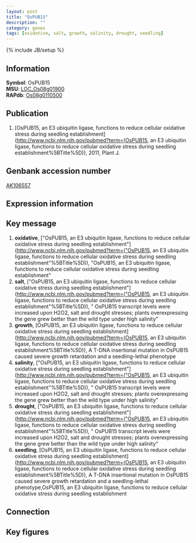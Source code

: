 ```yaml
---
layout: post
title: "OsPUB15"
description: ""
category: genes
tags: [oxidative, salt, growth, salinity, drought, seedling]
---
```

{% include JB/setup %}

## Information
__Symbol__: OsPUB15  
__MSU__: [LOC_Os08g01900](http://rice.plantbiology.msu.edu/cgi-bin/ORF_infopage.cgi?orf=LOC_Os08g01900)  
__RAPdb__: [Os08g0110500](http://rapdb.dna.affrc.go.jp/viewer/gbrowse_details/irgsp1?name=Os08g0110500)  

## Publication
1. [OsPUB15, an E3 ubiquitin ligase, functions to reduce cellular oxidative stress during seedling establishment](http://www.ncbi.nlm.nih.gov/pubmed?term=(OsPUB15, an E3 ubiquitin ligase, functions to reduce cellular oxidative stress during seedling establishment%5BTitle%5D)), 2011, Plant J.

## Genbank accession number
[AK106557](http://www.ncbi.nlm.nih.gov/nuccore/AK106557)

## Expression information

## Key message
1. __oxidative__, ["OsPUB15, an E3 ubiquitin ligase, functions to reduce cellular oxidative stress during seedling establishment"](http://www.ncbi.nlm.nih.gov/pubmed?term=("OsPUB15, an E3 ubiquitin ligase, functions to reduce cellular oxidative stress during seedling establishment"%5BTitle%5D)), "OsPUB15, an E3 ubiquitin ligase, functions to reduce cellular oxidative stress during seedling establishment"
2. __salt__, ["OsPUB15, an E3 ubiquitin ligase, functions to reduce cellular oxidative stress during seedling establishment"](http://www.ncbi.nlm.nih.gov/pubmed?term=("OsPUB15, an E3 ubiquitin ligase, functions to reduce cellular oxidative stress during seedling establishment"%5BTitle%5D)), " OsPUB15 transcript levels were increased upon H2O2, salt and drought stresses; plants overexpressing the gene grew better than the wild type under high salinity"
3. __growth__, [OsPUB15, an E3 ubiquitin ligase, functions to reduce cellular oxidative stress during seedling establishment](http://www.ncbi.nlm.nih.gov/pubmed?term=(OsPUB15, an E3 ubiquitin ligase, functions to reduce cellular oxidative stress during seedling establishment%5BTitle%5D)),  A T-DNA insertional mutation in OsPUB15 caused severe growth retardation and a seedling-lethal phenotype
4. __salinity__, ["OsPUB15, an E3 ubiquitin ligase, functions to reduce cellular oxidative stress during seedling establishment"](http://www.ncbi.nlm.nih.gov/pubmed?term=("OsPUB15, an E3 ubiquitin ligase, functions to reduce cellular oxidative stress during seedling establishment"%5BTitle%5D)), " OsPUB15 transcript levels were increased upon H2O2, salt and drought stresses; plants overexpressing the gene grew better than the wild type under high salinity"
5. __drought__, ["OsPUB15, an E3 ubiquitin ligase, functions to reduce cellular oxidative stress during seedling establishment"](http://www.ncbi.nlm.nih.gov/pubmed?term=("OsPUB15, an E3 ubiquitin ligase, functions to reduce cellular oxidative stress during seedling establishment"%5BTitle%5D)), " OsPUB15 transcript levels were increased upon H2O2, salt and drought stresses; plants overexpressing the gene grew better than the wild type under high salinity"
6. __seedling__, [OsPUB15, an E3 ubiquitin ligase, functions to reduce cellular oxidative stress during seedling establishment](http://www.ncbi.nlm.nih.gov/pubmed?term=(OsPUB15, an E3 ubiquitin ligase, functions to reduce cellular oxidative stress during seedling establishment%5BTitle%5D)),  A T-DNA insertional mutation in OsPUB15 caused severe growth retardation and a seedling-lethal phenotype,OsPUB15, an E3 ubiquitin ligase, functions to reduce cellular oxidative stress during seedling establishment

## Connection

## Key figures


